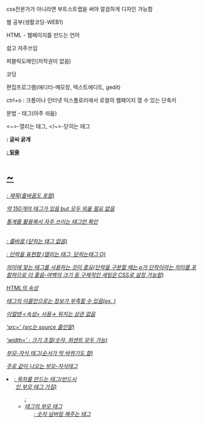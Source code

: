 css전문가가 아니라면 부트스트랩을 써야 깔끔하게 디자인 가능함

웹 공부(생활코딩-WEB1)

HTML - 웹페이지를 만드는 언어

쉽고 자주쓰임

퍼블릭도메인(저작권이 없음)

코딩

편집프로그램(에디터-메모장, 텍스트에디트, gedit)

ctrl+o :  크롬이나 인터넷 익스플로러에서 로컬의 웹페이지 열 수 있는 단축키

문법 - 태그(아주 쉬움) 

<~>-열리는 태그, </~>-닫히는 태그

<strong> : 글씨 굵게

<u> : 밑줄

<h1>~<h6>: 제목(줄바꿈도 포함)

약 150개의 태그가 있음 but 모두 외울 필요 없음

통계를 활용해서 자주 쓰이는 태그만 확인

<br> : 줄바꿈 (닫히는 태그 없음)

<p> : 단락을 표현함 (열리는 태그, 닫히는태그 O)

의미에 맞는 태그를 사용하는 것이 중요(단락을 구분할 때는 p가 단락이라는 의미를 포함하므로 더 좋음-여백의 크기 등 구체적인 세팅은 CSS로 설정 가능함)

HTML의 속성

태그의 이름만으로는 정보가 부족할 수 있음(ex. <img>)

이럴땐 <속성> 사용→ 위치는 상관 없음

‘src=’ (src는 source 줄인말)

‘width=’ : 크기 조절(숫자, 퍼센트 모두 가능)

부모-자식 태그(순서가 막 바뀌기도 함)

주로 같이 나오는 부모-자식태그

<li> : 목차를 만드는 태그(반드시 <ul>인 부모 태그 가짐)

<ul> : <li>태그의 부모 태그

<ol> : 숫자 넘버링 해주는 태그

<title> : 파일명이 아닌 웹페이지의 제목을 설정해주는 태그 (안쓰면 손해)

<meta> : 특정 방식으로 열어주는 태그(ex. <meta charset=”utf-8”>)

<body> : 본문을 묶어주는 태그

<head> : body(본문)를 설명하는 걸 묶어주는 태그

<html> : <body> 태그와 <head> 태그를 감싸는 최고위층 태그

<!doctype html> : 이 파일이 html이라는 걸 알려주는 관용적 표현

<a> : 링크 연결해주는 태그(href 속성으로 링크 연결 + ‘target=’으로 새탭에서 실행, ‘title=’을 통해서 툴팁으로 설명 띄우기도 가능)

Notepad++ 유용한 단축키

([https://glan.tistory.com/52](https://glan.tistory.com/52))

Ctrl + Click : 다중편집 가능(열마다 위치 달라도 가능-환경설정 필요)

shift + Alt + 방향키 : 여러줄 한번에 편집

Ctrl + l : 한 줄 삭제

Ctrl + d : 한 줄 복사

tab : 들여쓰기

Shift + tab : 내어쓰기

[unsplash.com](http://unsplash.com) : 저작권 걱정 없이 이미지 사용 가능한 사이트


<Internet>

인터넷-1960년 핵전쟁 이후 통신 시스템의 발전을 목적으로 개발됨

웹-1990년에 개발되어 일반인들도 인터넷을 편하게 사용할 수 있는 계기가 됨

서버-클라이언트(클라이언트가 서버에 요청하면 서버는 클라이언트에게 응답하는 관계)

웹호스팅- 현업에서는 전문 업체에 맡기는 경우가 많음, 쉽기 때문에 직접 배우는 내용은 적을 수 있다.